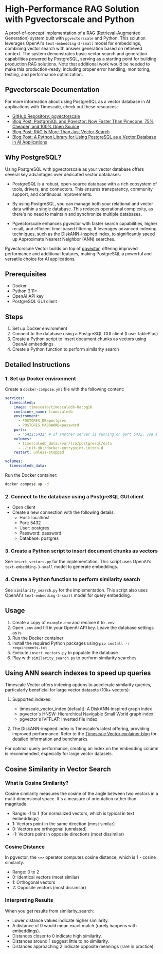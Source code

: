 # High-Performance RAG Solution with Pgvectorscale and Python

A proof-of-concept implementation of a RAG (Retrieval-Augmented Generation) system built with `pgvectorscale` and Python. This solution leverages OpenAI's `text-embedding-3-small` model for embeddings, combining vector search with answer generation based on retrieved context. The system demonstrates basic vector search and generation capabilities powered by PostgreSQL, serving as a starting point for building production RAG solutions. Note that additional work would be needed to make this production-ready, including proper error handling, monitoring, testing, and performance optimization.

## Pgvectorscale Documentation

For more information about using PostgreSQL as a vector database in AI applications with Timescale, check out these resources:

- [GitHub Repository: pgvectorscale](https://github.com/timescale/pgvectorscale)
- [Blog Post: PostgreSQL and Pgvector: Now Faster Than Pinecone, 75% Cheaper, and 100% Open Source](https://www.timescale.com/blog/pgvector-is-now-as-fast-as-pinecone-at-75-less-cost/)
- [Blog Post: RAG Is More Than Just Vector Search](https://www.timescale.com/blog/rag-is-more-than-just-vector-search/)
- [Blog Post: A Python Library for Using PostgreSQL as a Vector Database in AI Applications](https://www.timescale.com/blog/a-python-library-for-using-postgresql-as-a-vector-database-in-ai-applications/)

## Why PostgreSQL?

Using PostgreSQL with pgvectorscale as your vector database offers several key advantages over dedicated vector databases:

- PostgreSQL is a robust, open-source database with a rich ecosystem of tools, drivers, and connectors. This ensures transparency, community support, and continuous improvements.

- By using PostgreSQL, you can manage both your relational and vector data within a single database. This reduces operational complexity, as there's no need to maintain and synchronize multiple databases.

- Pgvectorscale enhances pgvector with faster search capabilities, higher recall, and efficient time-based filtering. It leverages advanced indexing techniques, such as the DiskANN-inspired index, to significantly speed up Approximate Nearest Neighbor (ANN) searches.

Pgvectorscale Vector builds on top of [pgvector](https://github.com/pgvector/pgvector), offering improved performance and additional features, making PostgreSQL a powerful and versatile choice for AI applications.

## Prerequisites

- Docker
- Python 3.11+
- OpenAI API key
- PostgreSQL GUI client

## Steps

1. Set up Docker environment
2. Connect to the database using a PostgreSQL GUI client (I use TablePlus)
3. Create a Python script to insert document chunks as vectors using OpenAI embeddings
4. Create a Python function to perform similarity search

## Detailed Instructions

### 1. Set up Docker environment

Create a `docker-compose.yml` file with the following content:

```yaml
services:
  timescaledb:
    image: timescale/timescaledb-ha:pg16
    container_name: timescaledb
    environment:
      - POSTGRES_DB=postgres
      - POSTGRES_PASSWORD=password
    ports:
      - "5432:5432" # If another server is running on port 5432, use a different port (e.g., 5433:5432)
    volumes:
      - timescaledb_data:/var/lib/postgresql/data
      - ./init-db:/docker-entrypoint-initdb.d
    restart: unless-stopped

volumes:
  timescaledb_data:
```

Run the Docker container:

```bash
docker compose up -d
```

### 2. Connect to the database using a PostgreSQL GUI client

- Open client
- Create a new connection with the following details:
  - Host: localhost
  - Port: 5432
  - User: postgres
  - Password: password
  - Database: postgres

### 3. Create a Python script to insert document chunks as vectors

See `insert_vectors.py` for the implementation. This script uses OpenAI's `text-embedding-3-small` model to generate embeddings.

### 4. Create a Python function to perform similarity search

See `similarity_search.py` for the implementation. This script also uses OpenAI's `text-embedding-3-small` model for query embedding.

## Usage

1. Create a copy of `example.env` and rename it to `.env`
2. Open `.env` and fill in your OpenAI API key. Leave the database settings as is
3. Run the Docker container
4. Install the required Python packages using `pip install -r requirements.txt`
5. Execute `insert_vectors.py` to populate the database
6. Play with `similarity_search.py` to perform similarity searches

## Using ANN search indexes to speed up queries

Timescale Vector offers indexing options to accelerate similarity queries, particularly beneficial for large vector datasets (10k+ vectors):

1. Supported indexes:
   - timescale_vector_index (default): A DiskANN-inspired graph index
   - pgvector's HNSW: Hierarchical Navigable Small World graph index
   - pgvector's IVFFLAT: Inverted file index

2. The DiskANN-inspired index is Timescale's latest offering, providing improved performance. Refer to the [Timescale Vector explainer blog](https://www.timescale.com/blog/pgvector-is-now-as-fast-as-pinecone-at-75-less-cost/) for detailed information and benchmarks.

For optimal query performance, creating an index on the embedding column is recommended, especially for large vector datasets.

## Cosine Similarity in Vector Search

### What is Cosine Similarity?

Cosine similarity measures the cosine of the angle between two vectors in a multi-dimensional space. It's a measure of orientation rather than magnitude.

- Range: -1 to 1 (for normalized vectors, which is typical in text embeddings)
- 1: Vectors point in the same direction (most similar)
- 0: Vectors are orthogonal (unrelated)
- -1: Vectors point in opposite directions (most dissimilar)

### Cosine Distance

In pgvector, the `<=>` operator computes cosine distance, which is 1 - cosine similarity.

- Range: 0 to 2
- 0: Identical vectors (most similar)
- 1: Orthogonal vectors
- 2: Opposite vectors (most dissimilar)

### Interpreting Results

When you get results from similarity_search:

- Lower distance values indicate higher similarity.
- A distance of 0 would mean exact match (rarely happens with embeddings).
- Distances closer to 0 indicate high similarity.
- Distances around 1 suggest little to no similarity.
- Distances approaching 2 indicate opposite meanings (rare in practice).
